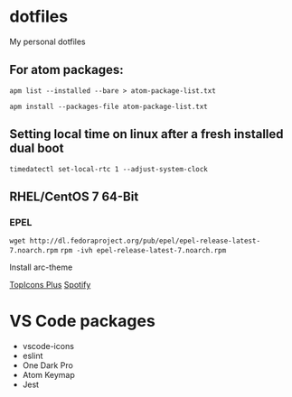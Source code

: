 # dotfiles

My personal dotfiles

## For atom packages:

```apm list --installed --bare > atom-package-list.txt```

```apm install --packages-file atom-package-list.txt```

## Setting local time on linux after a fresh installed dual boot
```timedatectl set-local-rtc 1 --adjust-system-clock```

## RHEL/CentOS 7 64-Bit
### EPEL
```wget http://dl.fedoraproject.org/pub/epel/epel-release-latest-7.noarch.rpm```
```rpm -ivh epel-release-latest-7.noarch.rpm```

Install arc-theme

[TopIcons Plus](https://www.fossmint.com/topicons-plus-display-gnome-icons-in-the-top-panel/)
[Spotify](https://negativo17.org/repos/spotify/fedora-27/x86_64/)


# VS Code packages
- vscode-icons
- eslint
- One Dark Pro
- Atom Keymap
- Jest
